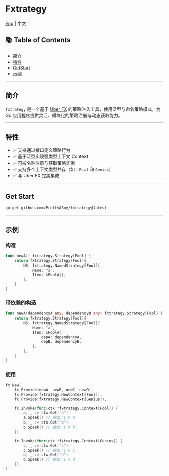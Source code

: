 # Fxtrategy

[Eng](README.md) | 中文

## 📚 Table of Contents

- [简介](#简介)
- [特性](#特性)
- [GetStart](#get-start)
- [示例](#示例)

---

## 简介

`fxtrategy` 是一个基于 [Uber FX](https://github.com/uber-go/fx) 的策略注入工具，使用泛型与命名策略模式，为 Go 应用程序提供灵活、模块化的策略注册与动态获取能力。

---

## 特性

- ✅ 支持通过接口定义策略行为
- ✅ 基于泛型实现强类型上下文 Context
- ✅ 可按名称注册与获取策略实例
- ✅ 支持多个上下文类型共存（如：`Fool` 和 `Genius`）
- ✅ 与 Uber FX 完美集成

---

## Get Start
```shell
go get github.com/PrettyABoy/fxtrategy@latest
```

---

## 示例

### 构造
```go
func newA() fxtrategy.Strategy[Fool] {
	return fxtrategy.Strategy[Fool]{
		NS: fxtrategy.NamedStrategy[Fool]{
			Name: "a",
			Item: &FoolA{},
		},
	}
}
```

### 带依赖的构造
```go
func newA(dependencyA any, dependencyB any) fxtrategy.Strategy[Fool] {
	return fxtrategy.Strategy[Fool]{
		NS: fxtrategy.NamedStrategy[Fool]{
			Name: "a",
			Item: &FoolA{
				depA: dependencyA,
				depB: dependencyB,
            },
		},
	}
}
```

### 使用
```go
fx.New(
    fx.Provide(newA, newB, newC, newD),
    fx.Provide(fxtrategy.NewContext[Fool]),
    fx.Provide(fxtrategy.NewContext[Genius]),

    fx.Invoke(func(ctx *fxtrategy.Context[Fool]) {
        a, _ := ctx.Get("a")
        a.Speak() // 输出：i'm a
        b, _ := ctx.Get("b")
        b.Speak() // 输出：i'm b
    }),

    fx.Invoke(func(ctx *fxtrategy.Context[Genius]) {
        c, _ := ctx.Get("c")
        c.Speak() // 输出：i'm c
        d, _ := ctx.Get("d")
        d.Speak() // 输出：i'm d
    }),
)
```
